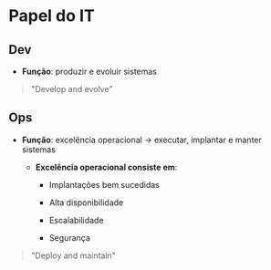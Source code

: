 # Papel do IT

## Dev

* **Função**: produzir e evoluir sistemas

> "Develop and evolve"

## Ops

* **Função**: excelência operacional -> executar, implantar e manter sistemas

  * **Excelência operacional consiste em**:

    * Implantações bem sucedidas

    * Alta disponibilidade

    * Escalabilidade

    * Segurança

> "Deploy and maintain"